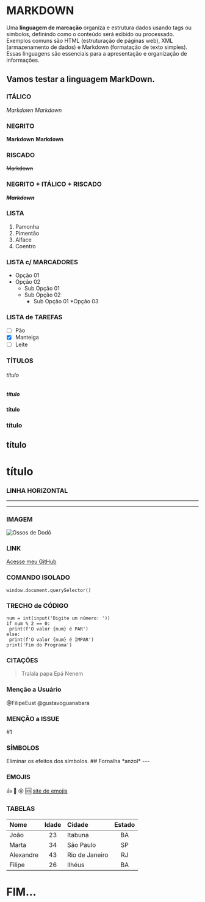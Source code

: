 # MARKDOWN
Uma **linguagem de marcação** organiza e estrutura dados usando tags ou símbolos, definindo como o conteúdo será exibido ou processado. Exemplos comuns são HTML (estruturação de páginas web), XML (armazenamento de dados) e Markdown (formatação de texto simples). Essas linguagens são essenciais para a apresentação e organização de informações.

## Vamos testar a linguagem **MarkDown**.


### ITÁLICO
_Markdown_
*Markdown*

### NEGRITO
**Markdown**
__Markdown__

### RISCADO
~~Markdown~~

### NEGRITO + ITÁLICO + RISCADO
__*~~Markdown~~*__

### LISTA
1. Pamonha
1. Pimentão
5. Alface
3. Coentro

### LISTA c/ MARCADORES
* Opção 01
* Opção 02
   * Sub Opção 01
   * Sub Opção 02
      * Sub Opção 01
*Opção 03

### LISTA de TAREFAS
- [ ] Pão
- [x] Manteiga
- [ ] Leite

### TÍTULOS
###### título
##### título
#### título
### título
## título
# título

### LINHA HORIZONTAL
***
---

### IMAGEM
![Ossos de Dodô](https://github.com/FilipeEust/Ola-Mundo/assets/134540717/3b60db0b-9140-4902-8a3f-c76546319f4a)

### LINK
[Acesse meu GitHub](github.com/filipeeust)

### COMANDO ISOLADO
`window.document.querySelector()`

### TRECHO de CÓDIGO
```
num = int(input('Digite um número: '))
if num % 2 == 0:
 print(f'O valor {num} é PAR')
else:
 print(f'O valor {num} é ÍMPAR')
print('Fim do Programa')
```

### CITAÇÕES
> Tralala papa
> Epá Nenem

### Menção a Usuário
@FilipeEust 
@gustavoguanabara

### MENÇÃO a ISSUE
#1

### SÍMBOLOS
Eliminar os efeitos dos símbolos.
\## Fornalha
\*anzol*
\---

### EMOJIS
👍 
💪 
😮 
🆘 
[site de emojis](https://emojipedia.org/)

### TABELAS
 Nome | Idade | Cidade | Estado
:--- | :---: | :--- | :---:
João | 23 | Itabuna | BA
Marta | 34 | São Paulo | SP
Alexandre | 43 | Rio de Janeiro | RJ
Filipe | 26 | Ilhéus | BA

# FIM...

